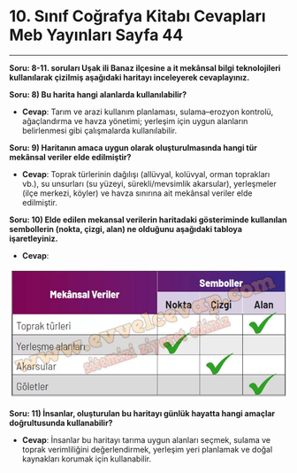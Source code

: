 # 10. Sınıf Coğrafya Kitabı Cevapları Meb Yayınları Sayfa 44

---

**Soru: 8-11. soruları Uşak ili Banaz ilçesine a it mekânsal bilgi teknolojileri kullanılarak çizilmiş aşağıdaki haritayı inceleyerek cevaplayınız.**

**Soru: 8) Bu harita hangi alanlarda kullanılabilir?**

-   **Cevap**: Tarım ve arazi kullanım planlaması, sulama–erozyon kontrolü, ağaçlandırma ve havza yönetimi; yerleşim için uygun alanların belirlenmesi gibi çalışmalarda kullanılabilir.

**Soru: 9) Haritanın amaca uygun olarak oluşturulmasında hangi tür mekânsal veriler elde edilmiştir?**

-   **Cevap**: Toprak türlerinin dağılışı (allüvyal, kolüvyal, orman toprakları vb.), su unsurları (su yüzeyi, sürekli/mevsimlik akarsular), yerleşmeler (ilçe merkezi, köyler) ve havza sınırına ait mekânsal veriler elde edilmiştir.

**Soru: 10) Elde edilen mekansal verilerin haritadaki gösteriminde kullanılan sembollerin (nokta, çizgi, alan) ne olduğunu aşağıdaki tabloya işaretleyiniz.**

-   **Cevap**:

![Image 1](./image_1.webp)

**Soru: 11) İnsanlar, oluşturulan bu haritayı günlük hayatta hangi amaçlar doğrultusunda kullanabilir?**

-   **Cevap**: İnsanlar bu haritayı tarıma uygun alanları seçmek, sulama ve toprak verimliliğini değerlendirmek, yerleşim yeri planlamak ve doğal kaynakları korumak için kullanabilir.